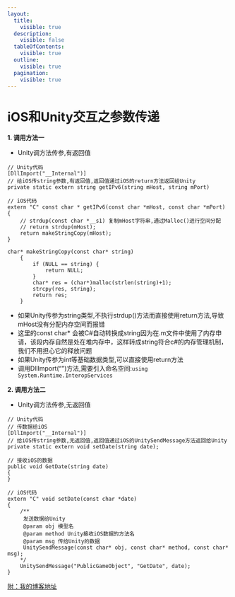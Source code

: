 ```yaml
---
layout:
  title:
    visible: true
  description:
    visible: false
  tableOfContents:
    visible: true
  outline:
    visible: true
  pagination:
    visible: true
---
```


# iOS和Unity交互之参数传递

**1. 调用方法一**

* Unity调方法传参,有返回值

```
// Unity代码
[DllImport("__Internal")]
// 给iOS传string参数,有返回值,返回值通过iOS的return方法返回给Unity
private static extern string getIPv6(string mHost, string mPort)
```

```
// iOS代码
extern "C" const char * getIPv6(const char *mHost, const char *mPort)
{
    // strdup(const char *__s1) 复制mHost字符串,通过Malloc()进行空间分配 
    // return strdup(mHost);
    return makeStringCopy(mHost);
}

char* makeStringCopy(const char* string)
    {
        if (NULL == string) {
            return NULL;
        }
        char* res = (char*)malloc(strlen(string)+1);
        strcpy(res, string);
        return res;
    }
```

* 如果Unity传参为string类型,不执行strdup()方法而直接使用return方法,导致mHost没有分配内存空间而报错
* 这里的const char\* 会被C#自动转换成string因为在.m文件中使用了内存申请，该段内存自然是处在堆内存中，这样转成string符合c#的内存管理机制，我们不用担心它的释放问题
* 如果Unity传参为int等基础数据类型,可以直接使用return方法
* 调用DllImport(“”)方法,需要引入命名空间:`using System.Runtime.InteropServices`

**2. 调用方法二**

* Unity调方法传参,无返回值

```
// Unity代码
// 传数据给iOS
[DllImport("__Internal")]
// 给iOS传string参数,无返回值,返回值通过iOS的UnitySendMessage方法返回给Unity
private static extern void setDate(string date);

// 接收iOS的数据
public void GetDate(string date)
{
}
```

```
// iOS代码
extern "C" void setDate(const char *date)
{
    /**
     发送数据给Unity
     @param obj 模型名
     @param method Unity接收iOS数据的方法名
     @param msg 传给Unity的数据
     UnitySendMessage(const char* obj, const char* method, const char* msg);
    */
    UnitySendMessage("PublicGameObject", "GetDate", date);
}
```

[附：我的博客地址](https://gsl201600.github.io/2019/03/07/iOS%E5%92%8CUnity%E4%BA%A4%E4%BA%92%E4%B9%8B%E5%8F%82%E6%95%B0%E4%BC%A0%E9%80%92/)
